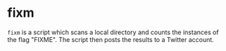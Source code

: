 fixm
====

`fixm` is a script which scans a local directory and counts the instances of the flag "FIXME". The script then posts the results to a Twitter account.
